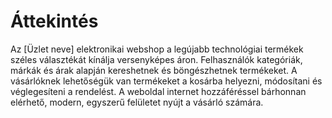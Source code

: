 # Áttekintés

Az [Üzlet neve] elektronikai webshop a legújabb technológiai termékek széles választékát kínálja versenyképes áron. Felhasználók kategóriák, márkák és árak alapján kereshetnek és böngészhetnek termékeket. A vásárlóknek lehetőségük van termékeket a kosárba helyezni, módosítani és véglegesíteni a rendelést. A weboldal internet hozzáféréssel bárhonnan elérhető, modern, egyszerű felületet nyújt a vásárló számára.
